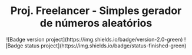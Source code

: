 <h1 align="center"> Proj. Freelancer - Simples gerador de números aleatórios </h1>

<div align="center">
![Badge version project](https://img.shields.io/badge/version-2.0-green)
![Badge status project](https://img.shields.io/badge/status-finished-green)
</div>
